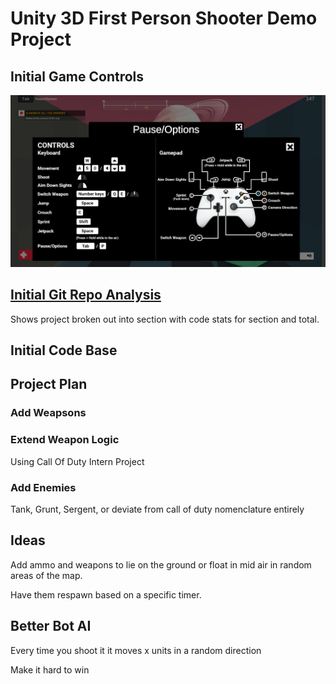 # Unity 3D First Person Shooter Demo Project

## Initial Game Controls

![alt text](ReadMeImages\gameControllerOptions.PNG)

## [Initial Git Repo Analysis](https://docs.google.com/spreadsheets/d/1bZIlYsd4mFIAx7bsjvD36OHH6j8z_oEU2zEC0CzOfMQ/edit#gid=881764674)

Shows project broken out into section with code stats for section and total.

## Initial Code Base 

## Project Plan

### Add Weapsons

### Extend Weapon Logic 

Using Call Of Duty Intern Project

### Add Enemies

Tank, Grunt, Sergent, or deviate from call of duty nomenclature entirely

## Ideas

Add ammo and weapons to lie on the ground or float in mid air in random areas of the map.

Have them respawn based on a specific timer.

## Better Bot AI

Every time you shoot it it moves x units in a random direction

Make it hard to win



